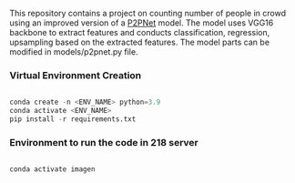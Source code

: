 This repository contains a project on counting number of people in crowd using an improved version of a [P2PNet](https://github.com/TencentYoutuResearch/CrowdCounting-P2PNet) model. The model uses VGG16 backbone to extract features and conducts classification, regression, upsampling based on the extracted features. The model parts can be modified in models/p2pnet.py file.

### Virtual Environment Creation

```python

conda create -n <ENV_NAME> python=3.9
conda activate <ENV_NAME>
pip install -r requirements.txt

```

### Environment to run the code in 218 server

```python

conda activate imagen

```
